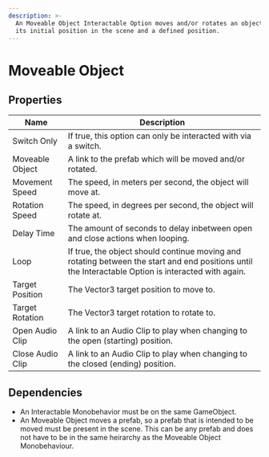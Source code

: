 ```yaml
---
description: >-
  An Moveable Object Interactable Option moves and/or rotates an object between
  its initial position in the scene and a defined position.
---
```


# Moveable Object

## Properties

| Name             | Description                                                                                                                                         |
| ---------------- | --------------------------------------------------------------------------------------------------------------------------------------------------- |
| Switch Only      | If true, this option can only be interacted with via a switch.                                                                                      |
| Moveable Object  | A link to the prefab which will be moved and/or rotated.                                                                                            |
| Movement Speed   | The speed, in meters per second, the object will move at.                                                                                           |
| Rotation Speed   | The speed, in degrees per second, the object will rotate at.                                                                                        |
| Delay Time       | The amount of seconds to delay inbetween open and close actions when looping.                                                                       |
| Loop             | If true, the object should continue moving and rotating between the start and end positions until the Interactable Option is interacted with again. |
| Target Position  | The Vector3 target position to move to.                                                                                                             |
| Target Rotation  | The Vector3 target rotation to rotate to.                                                                                                           |
| Open Audio Clip  | A link to an Audio Clip to play when changing to the open (starting) position.                                                                      |
| Close Audio Clip | A link to an Audio Clip to play when changing to the closed (ending) position.                                                                      |

## Dependencies

* An Interactable Monobehavior must be on the same GameObject.
* An Moveable Object moves a prefab, so a prefab that is intended to be moved must be present in the scene.  This can be any prefab and does not have to be in the same heirarchy as the Moveable Object Monobehaviour.

